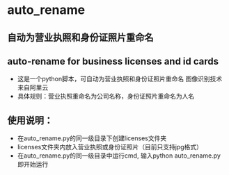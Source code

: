 # auto_rename
## 自动为营业执照和身份证照片重命名
## auto-rename for business licenses and id cards

* 这是一个python脚本，可自动为营业执照和身份证照片重命名 图像识别技术来自阿里云
* 具体规则：营业执照重命名为公司名称，身份证照片重命名为人名

## 使用说明：
* 在auto_rename.py的同一级目录下创建licenses文件夹
* licenses文件夹内放入营业执照或身份证照片（目前只支持jpg格式）
* 在auto_rename.py的同一级目录中运行cmd, 输入python auto_rename.py 即开始运行

